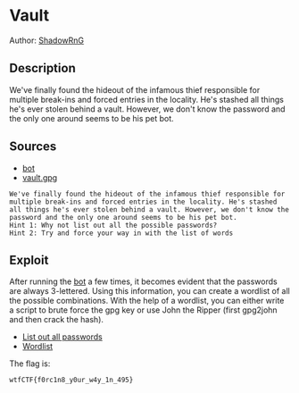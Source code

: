 # Vault

Author: [ShadowRnG](https://github.com/ShadowRnG)

## Description

We've finally found the hideout of the infamous thief responsible for multiple break-ins and forced entries in the locality. He's stashed all things he's ever stolen behind a vault. However, we don't know the password and the only one around seems to be his pet bot.

## Sources

- [bot](./bot)
- [vault.gpg](./vault.gpg)


```
We've finally found the hideout of the infamous thief responsible for multiple break-ins and forced entries in the locality. He's stashed all things he's ever stolen behind a vault. However, we don't know the password and the only one around seems to be his pet bot.
Hint 1: Why not list out all the possible passwords?
Hint 2: Try and force your way in with the list of words
```

## Exploit

After running the [bot](./bot) a few times, it becomes evident that the passwords are always 3-lettered. Using this information, you can create a wordlist of all the possible combinations. With the help of a wordlist, you can either write a script to brute force the gpg key or use John the Ripper (first gpg2john and then crack the hash).
- [List out all passwords](./lis.py)
- [Wordlist](./wl.txt)

The flag is:

```
wtfCTF{f0rc1n8_y0ur_w4y_1n_495}
```
